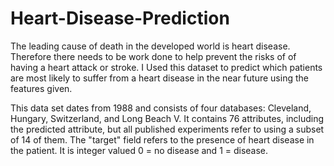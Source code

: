 # Heart-Disease-Prediction
The leading cause of death in the developed world is heart disease. Therefore there needs to be work done to help prevent the risks of of having a heart attack or stroke.
I Used this dataset to predict which patients are most likely to suffer from a heart disease in the near future using the features given.

This data set dates from 1988 and consists of four databases: Cleveland, Hungary, Switzerland, and Long Beach V. It contains 76 attributes, including the predicted attribute, but all published experiments refer to using a subset of 14 of them. The "target" field refers to the presence of heart disease in the patient. It is integer valued 0 = no disease and 1 = disease.
